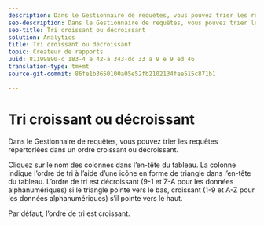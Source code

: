 ```yaml
---
description: Dans le Gestionnaire de requêtes, vous pouvez trier les requêtes répertoriées dans un ordre croissant ou décroissant.
seo-description: Dans le Gestionnaire de requêtes, vous pouvez trier les requêtes répertoriées dans un ordre croissant ou décroissant.
seo-title: Tri croissant ou décroissant
solution: Analytics
title: Tri croissant ou décroissant
topic: Créateur de rapports
uuid: 81199890-c 183-4 e 42-a 343-dc 33 a 9 e 9 ed 46
translation-type: tm+mt
source-git-commit: 86fe1b3650100a05e52fb2102134fee515c871b1

---
```



# Tri croissant ou décroissant

Dans le Gestionnaire de requêtes, vous pouvez trier les requêtes répertoriées dans un ordre croissant ou décroissant.

Cliquez sur le nom des colonnes dans l’en-tête du tableau. La colonne indique l’ordre de tri à l’aide d’une icône en forme de triangle dans l’en-tête du tableau. L’ordre de tri est décroissant (9-1 et Z-A pour les données alphanumériques) si le triangle pointe vers le bas, croissant (1-9 et A-Z pour les données alphanumériques) s’il pointe vers le haut. 

Par défaut, l’ordre de tri est croissant.
